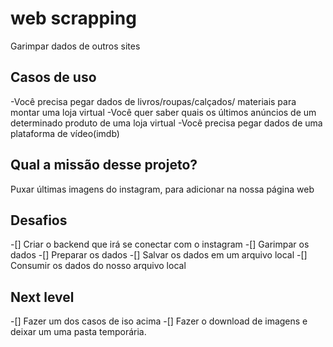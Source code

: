 # web scrapping
Garimpar dados de outros sites
## Casos de uso
-Você precisa pegar dados de livros/roupas/calçados/ materiais para montar uma loja virtual
-Você quer saber quais os últimos anúncios de um determinado produto de uma loja virtual
-Você precisa pegar dados de uma plataforma de vídeo(imdb)

## Qual a missão desse projeto?
Puxar últimas imagens do instagram, para adicionar na nossa página web

## Desafios
-[] Criar o backend que irá se conectar com o instagram
-[] Garimpar os dados
-[] Preparar os dados 
-[] Salvar os dados em um arquivo local
-[] Consumir os dados do nosso arquivo local

## Next level
-[] Fazer um dos casos de iso acima
-[] Fazer o download de imagens e deixar um uma pasta temporária.
